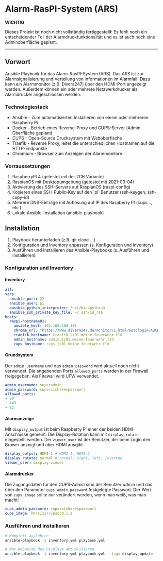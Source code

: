 
# Alarm-RasPI-System (ARS)


**WICHTIG** 

Dieses Projekt ist noch nicht vollständig fertiggestellt! Es fehlt noch ein entscheidender Teil der Alarmdruckfunktionalität und es ist auch noch eine Adminoberfläche geplant.

---

## Vorwort
Ansible Playbook für das Alarm-RasPI-System (ARS). Das ARS ist zur Alarmsignalisierung und Verteilung von Informationen im Alarmfall. 
Dazu kann ein Alarmmonitor (z.B. Divera247) über den HDMI-Port angezeigt werden. Außerdem können ein oder mehrere Netzwerkdrucker als Alarmdrucker angeschlossen werden. 

### Technologiestack
- Ansible - Zum automatisierten Installieren von einem oder mehreren Raspberry Pi
- Docker - Betrieb eines Reverse-Proxy und CUPS-Server (Admin-Oberfläche geplant)
- CUPS - Open-Source Drucksystem mit Weboberfläche
- Traefik - Reverse Proxy, leitet die unterschiedlichen Hostnamen auf die HTTP-Endpunkte
- Chromium - Browser zum Anzeigen der Alarmmonitore

### Vorraussetzungen
1. RaspberryPI 4 (getestet mit der 2GB Variante)
1. RaspianOS mit Desktopumgebung (getestet mit 2021-03-04)
1. Aktivierung des SSH-Servers auf RaspianOS (raspi-config)
1. Kopieren eines SSH-Public-Key auf den ´pi´ Benutzer (ssh-keygen, ssh-copy-id)
1. Mehrere DNS-Einträge mit Auflösung auf IP des Raspberry PI (cups..., etc.)
1. Lokale Ansible-Installation (ansible-playbook)

## Installation
1. Playbook herunterladen (z.B. git clone ...)
1. Konfiguration und Inventory anpassen (s. Konfiguration und Inventory)
1. Ausführen und Installieren des Ansible-Playbooks (s. Ausführen und Installieren)


### Konfiguration und Inventory
#### Inventory
  ```yaml
  all:
  vars:
    ansible_port: 22
    ansible_user: pi
    ansible_python_interpreter: /usr/bin/python3
    ansible_ssh_private_key_file: ~/.ssh/id_rsa
  hosts:
    raspi-hostname01:
      ansible_host: 192.168.100.101
      chrome_url: "https://www.divera247.de/monitor/1.html?autologin=ABCDEFGHIJKLMNOPQRSTUVWXYZ0123456789"
      traefik_hostname: traefik.lz01.meine-feuerwehr.tld
      admin_hostname: admin.lz01.meine-feuerwehr.tld
      cups_hostname: cups.lz01.meine-feuerwehr.tld
  ```

#### Grundsystem
Der `admin_username` und das `admin_password` wird aktuell noch nicht verwendet. Die angebenden Ports `allowed_ports` werden in der Firewall freigegeben. Als Firewall wird UFW verwendet.

```yaml
admin_username: superadmin
admin_password: supersicherespasswort
allowed_ports:
- 80
- 443
- 22
```

#### Alarmanzeige
Mit `display_output` ist beim Raspberry Pi einer der beiden HDMI-Anschlüsse gemeint. Die Display-Rotation kann mit `display_rotate` eingestellt werden. Der `viewer_user` ist der Benutzer, der beim Login den Brower anzeigt und über HDMI ausgibt.

```yaml
display_output: HDMI-1 # HDMI-1, HDMI-2
display_rotate: normal # normal, right, left, inverted
viewer_user: display-viewer
```

#### Alarmdrucker
Die Zugangsdaten für den CUPS-Admin sind der Benutzer *admin* und das über den Parameter `cups_admin_password` festgelegte Passwort. Der Wert von `cups_image` sollte nur verändert werden, wenn man weiß, was man macht!
```yaml
cups_admin_password: supersicherespasswort
cups_image: hmrs112/cupsd:0.1.2
```

### Ausführen und Installieren
```bash
# Komplett ausführen
ansible-playbook -i inventory.yml playbook.yml

# Nur Webseite des Displays aktualisieren
ansible-playbook -i inventory.yml playbook.yml --tags display_update
```